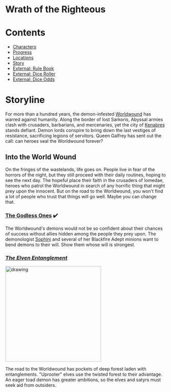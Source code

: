 # Wrath of the Righteous
# Contents
- [Characters](characters.md#characters)
- [Progress](progress.md#progress)
- [Locations](locations.md#locations)
- [Story](#storyline)
- [External: Rule Book](https://tesera.ru/images/items/559855/PZO6020-Rulebook.pdf)
- [External: Dice Roller](https://g.co/kgs/ooVcz5)
- [External: Dice Odds](https://barry4356.pythonanywhere.com/dice_guesser)

# Storyline
For more than a hundred years, the demon-infested [Worldwound](locations.md#the-world-wound) has warred against humanity. Along the border of lost Sarkoris, Abyssal armies clash with crusaders, barbarians, and mercenaries, yet the city of [Kenabres](locations.md#kenabres) stands defiant. Demon lords conspire to bring down the last vestiges of resistance, sacrificing legions of servitors. Queen Galfrey has sent out the call: can heroes seal the Worldwound forever?

## Into the World Wound
On the fringes of the wastelands, life goes on. People live in fear of the horrors of the night, but they still proceed with their daily routines, hoping to see the next day. The hopeful place their faith in the crusaders of Iomedae, heroes who patrol the Worldwound in search of any horrific thing that might prey upon the innocent. But on the road to the Worldwound, you won't find a lot of people who trust that things will go well. Maybe you can change that.

### [The Godless Ones](locations/TheGodlessOnes.md#the-godless-ones) :heavy_check_mark:
The Worldwound's demons would not be so confident about their chances of success without allies hidden among the people they prey upon. The demonologist [Sophini](sophini.md#sophini) and several of her Blackfire Adept minions want to bend demons to their will. Show them whose will is strongest.

### [*The Elven Entanglement*](TheElvenEntanglement.md#the-elven-entanglement)
<img src="http://1.bp.blogspot.com/-OWtt1H_daK0/VWuQN_pcpAI/AAAAAAAAPbI/2bHkofB0AoI/s1600/Wrath-ACG_Elven%2BEntanglement_timkingslynnedotcom.jpg" alt="drawing" width="300"/>

The road to the Worldwound has pockets of deep forest laden with entanglements. "Uprooter" elves use the twisted forest to their advantage. An eager toad demon has greater ambitions, so the elves and satyrs must seek aid from outsiders.
